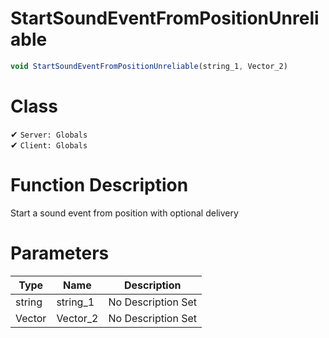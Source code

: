 # StartSoundEventFromPositionUnreliable
```js
void StartSoundEventFromPositionUnreliable(string_1, Vector_2)
```
# Class
✔ `Server: Globals`  
✔ `Client: Globals`  

# Function Description
Start a sound event from position with optional delivery
# Parameters
Type|Name|Description
--|--|--
string|string_1|No Description Set
Vector|Vector_2|No Description Set
